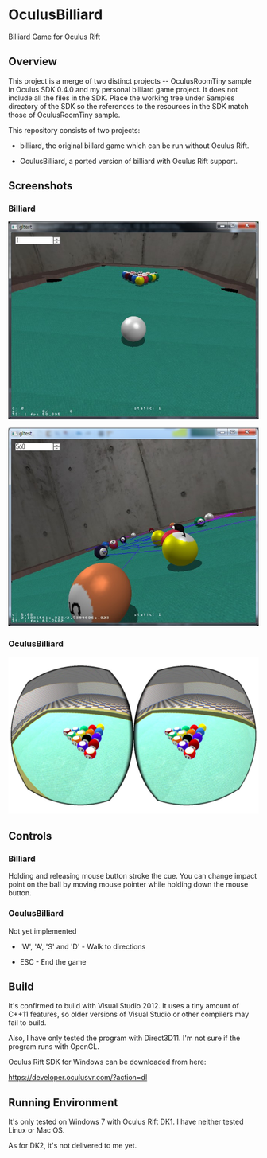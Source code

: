 OculusBilliard
=============

Billiard Game for Oculus Rift


Overview
--------

This project is a merge of two distinct projects -- OculusRoomTiny sample in Oculus SDK 0.4.0
and my personal billiard game project.
It does not include all the files in the SDK.
Place the working tree under Samples directory of the SDK so the references
to the resources in the SDK match those of OculusRoomTiny sample.

This repository consists of two projects:

* billiard, the original billard game which can be run without Oculus Rift.

* OculusBilliard, a ported version of billiard with Oculus Rift support.


Screenshots
-----------

### Billiard

![Screenshot](screenshots/screenshot001.jpg)

![Screenshot](screenshots/screenshot002.jpg)


### OculusBilliard

![OculusBilliard Screenshot](screenshots/OculusBilliard001.jpg)


Controls
--------

### Billiard

Holding and releasing mouse button stroke the cue.
You can change impact point on the ball by moving mouse pointer
while holding down the mouse button.

### OculusBilliard

Not yet implemented

* 'W', 'A', 'S' and 'D' - Walk to directions

* ESC - End the game


Build
-----

It's confirmed to build with Visual Studio 2012.
It uses a tiny amount of C++11 features, so older versions of Visual Studio
or other compilers may fail to build.

Also, I have only tested the program with Direct3D11.  I'm not sure if the
program runs with OpenGL.

Oculus Rift SDK for Windows can be downloaded from here:

https://developer.oculusvr.com/?action=dl


Running Environment
-------------------

It's only tested on Windows 7 with Oculus Rift DK1.
I have neither tested Linux or Mac OS.

As for DK2, it's not delivered to me yet.

